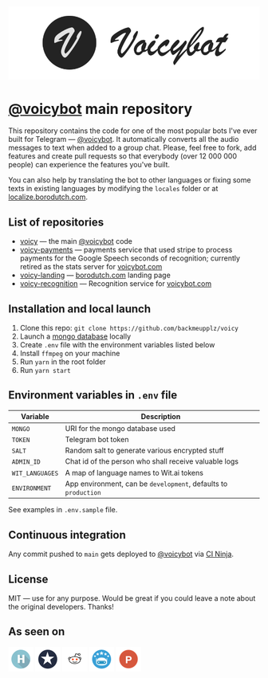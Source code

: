 [![Voicybot](/img/logo.png?raw=true)](https://voicybot.com/)

# [@voicybot](https://t.me/voicybot) main repository

This repository contains the code for one of the most popular bots I've ever built for Telegram — [@voicybot](https://t.me/voicybot). It automatically converts all the audio messages to text when added to a group chat. Please, feel free to fork, add features and create pull requests so that everybody (over 12 000 000 people) can experience the features you've built.

You can also help by translating the bot to other languages or fixing some texts in existing languages by modifying the `locales` folder or at [localize.borodutch.com](https://localize.borodutch.com).

## List of repositories

- [voicy](https://github.com/backmeupplz/voicy) — the main [@voicybot](https://t.me/voicybot) code
- [voicy-payments](https://github.com/backmeupplz/voicy-payments) — payments service that used stripe to process payments for the Google Speech seconds of recognition; currently retired as the stats server for [voicybot.com](https://voicybot.com)
- [voicy-landing](https://github.com/backmeupplz/voicy-landing) — [borodutch.com](https://borodutch.com) landing page
- [voicy-recognition](https://github.com/backmeupplz/voicy-recognition/) — Recognition service for [voicybot.com](https://voicybot.com)

## Installation and local launch

1. Clone this repo: `git clone https://github.com/backmeupplz/voicy`
2. Launch a [mongo database](https://www.mongodb.com/) locally
3. Create `.env` file with the environment variables listed below
4. Install `ffmpeg` on your machine
5. Run `yarn` in the root folder
6. Run `yarn start`

## Environment variables in `.env` file

| Variable        | Description                                                     |
| --------------- | --------------------------------------------------------------- |
| `MONGO`         | URI for the mongo database used                                 |
| `TOKEN`         | Telegram bot token                                              |
| `SALT`          | Random salt to generate various encrypted stuff                 |
| `ADMIN_ID`      | Chat id of the person who shall receive valuable logs           |
| `WIT_LANGUAGES` | A map of language names to Wit.ai tokens                        |
| `ENVIRONMENT`   | App environment, can be `development`, defaults to `production` |

See examples in `.env.sample` file.

## Continuous integration

Any commit pushed to `main` gets deployed to [@voicybot](https://t.me/voicybot) via [CI Ninja](https://github.com/backmeupplz/ci-ninja).

## License

MIT — use for any purpose. Would be great if you could leave a note about the original developers. Thanks!

## As seen on

[![Habrahabr](/img/habr.png?raw=true)](https://habrahabr.ru/post/316824/)
[![Spark](/img/spark.png?raw=true)](https://spark.ru/startup/voicy/blog/19008/kak-zapustit-proekt-v-odinochku/)
[![Reddit](/img/reddit.png?raw=true)](https://redd.it/5iduzy)
[![Bot Store](/img/bs.png?raw=true)](https://storebot.me/bot/voicybot)
[![Product Hunt](/img/ph.png?raw=true)](https://www.producthunt.com/posts/voicy)

